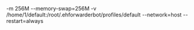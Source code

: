 -m 256M --memory-swap=256M  -v /home/1/default:/root/.ehforwarderbot/profiles/default --network=host --restart=always

